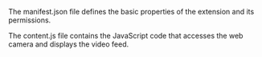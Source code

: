 The manifest.json file defines the basic properties of the extension and its permissions.

The content.js file contains the JavaScript code that accesses the web camera and displays the video feed.